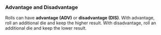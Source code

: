 ### Advantage and Disadvantage

Rolls can have **advantage (ADV)** or **disadvantage (DIS)**. With advantage, roll an additional die and keep the higher result. With disadvantage, roll an additional die and keep the lower result.